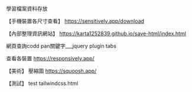 學習檔案資料存放

【手機裝置各尺寸查看】
https://sensitively.app/download

【內部整理資訊網站】
https://karta1252839.github.io/save-html/index.html

網頁查詢codd pan關鍵字___jquery plugin tabs

查看各裝置
https://responsively.app/

【美術】
壓縮圖
https://squoosh.app/

【測試】
test tailwindcss.html
